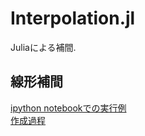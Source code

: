 # Interpolation.jl  
Juliaによる補間.  

## 線形補間  
[ipython notebookでの実行例](http://nbviewer.jupyter.org/github/NlGG/Interpolation.jl/blob/master/linear_interpolation.ipynb)  
[作成過程](http://nbviewer.jupyter.org/github/NlGG/Interpolation.jl/blob/master/lin_interp.ipynb) 
